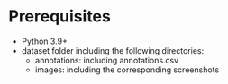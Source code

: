# Prerequisites

- Python 3.9+
- dataset folder including the following directories:
  - annotations: including annotations.csv
  - images: including the corresponding screenshots 
